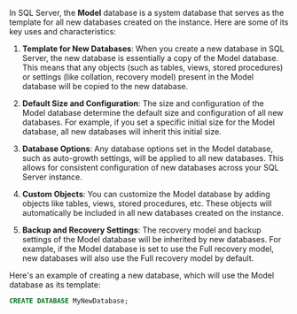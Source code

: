 In SQL Server, the **Model** database is a system database that serves as the template for all new databases created on the instance. Here are some of its key uses and characteristics:

1. **Template for New Databases**: When you create a new database in SQL Server, the new database is essentially a copy of the Model database. This means that any objects (such as tables, views, stored procedures) or settings (like collation, recovery model) present in the Model database will be copied to the new database.

2. **Default Size and Configuration**: The size and configuration of the Model database determine the default size and configuration of all new databases. For example, if you set a specific initial size for the Model database, all new databases will inherit this initial size.

3. **Database Options**: Any database options set in the Model database, such as auto-growth settings, will be applied to all new databases. This allows for consistent configuration of new databases across your SQL Server instance.

4. **Custom Objects**: You can customize the Model database by adding objects like tables, views, stored procedures, etc. These objects will automatically be included in all new databases created on the instance.

5. **Backup and Recovery Settings**: The recovery model and backup settings of the Model database will be inherited by new databases. For example, if the Model database is set to use the Full recovery model, new databases will also use the Full recovery model by default.

Here's an example of creating a new database, which will use the Model database as its template:
```sql
CREATE DATABASE MyNewDatabase;
```
